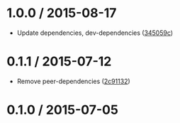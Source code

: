 <!--mdast setext-->

<!--lint disable no-multiple-toplevel-headings-->

1.0.0 / 2015-08-17
==================

*   Update dependencies, dev-dependencies ([345059c](https://github.com/wooorm/mdast-slug/commit/345059c))

0.1.1 / 2015-07-12
==================

*   Remove peer-dependencies ([2c91132](https://github.com/wooorm/mdast-slug/commit/2c91132))

0.1.0 / 2015-07-05
==================
